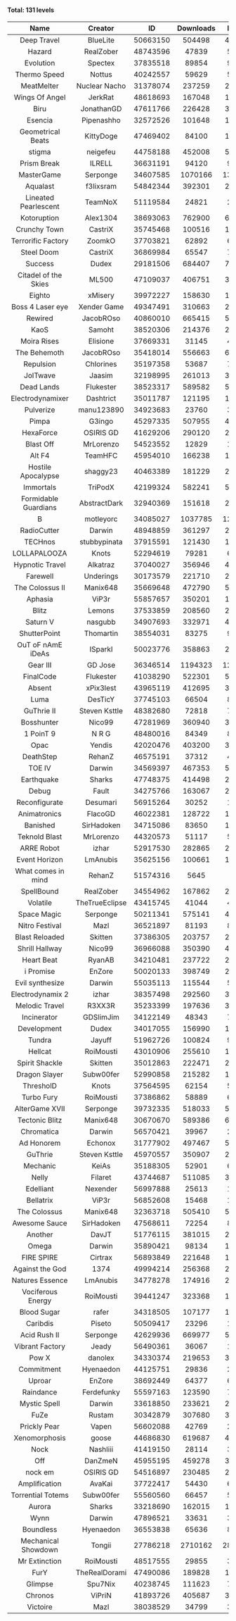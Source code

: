 #### Total: 131 levels

| Name | Creator | ID | Downloads | Likes |
|:---:|:---:|:---:|:---:|:---:|
| Deep Travel | BlueLite | 50663150 | 504498 | 45442
| Hazard | RealZober | 48743596 | 47839 | 5170
| Evolution | Spectex | 37835518 | 89854 | 9020
| Thermo Speed | Nottus | 40242557 | 59629 | 5563
| MeatMelter | Nuclear Nacho | 31378074 | 237259 | 25087
| Wings Of Angel | JerkRat | 48618693 | 167048 | 17231
| Biru | JonathanGD | 47611766 | 226428 | 30851
| Esencia | Pipenashho | 32572526 | 101648 | 12279
| Geometrical Beats | KittyDoge | 47469402 | 84100 | 10048
| stigma | neigefeu | 44758188 | 452008 | 52185
| Prism Break | ILRELL | 36631191 | 94120 | 9923
| MasterGame | Serponge | 34607585 | 1070166 | 131198
| Aqualast | f3lixsram | 54842344 | 392301 | 26447
| Lineated Pearlescent | TeamNoX | 51119584 | 24821 | 2961
| Kotoruption | Alex1304 | 38693063 | 762900 | 67941
| Crunchy Town | CastriX | 35745468 | 100516 | 13848
| Terrorific Factory | ZoomkO | 37703821 | 62892 | 6267
| Steel Doom | CastriX | 36869984 | 65547 | 7960
| Success | Dudex | 29181506 | 684407 | 77779
| Citadel of the Skies | ML500 | 47109037 | 406751 | 32498
| Eighto | xMisery | 39972227 | 158630 | 13929
| Boss 4 Laser eye | Xender Game | 49347491 | 310663 | 26804
| Rewired | JacobROso | 40860010 | 665415 | 51031
| KaoS | Samoht | 38520306 | 214376 | 24089
| Moira Rises | Elisione | 37669331 | 31145 | 4634
| The Behemoth | JacobROso | 35418014 | 556663 | 64949
| Repulsion | Chlorines | 35197358 | 53687 | 7130
| JolTwave | Jaasim | 32198995 | 261013 | 34295
| Dead Lands | Flukester | 38523317 | 589582 | 59968
| Electrodynamixer | Dashtrict | 35011787 | 121195 | 16828
| Pulverize | manu123890 | 34923683 | 23760 | 3716
| Pimpa | G3ingo | 45297335 | 507955 | 42342
| HexaForce | OSIRIS GD | 41629206 | 290120 | 22669
| Blast Off | MrLorenzo | 54523552 | 12829 | 1390
| Alt F4 | TeamHFC | 45954010 | 166238 | 13830
| Hostile Apocalypse | shaggy23 | 40463389 | 181229 | 25920
| Immortals | TriPodX | 42199324 | 582241 | 51409
| Formidable Guardians | AbstractDark | 32940369 | 151618 | 21769
| B | motleyorc | 34085027 | 1037785 | 125170
| RadioCutter | Darwin | 48948859 | 361297 | 25711
| TECHnos | stubbypinata | 37915591 | 121430 | 13739
| LOLLAPALOOZA | Knots | 52294619 | 79281 | 6829
| Hypnotic Travel | Alkatraz | 37040027 | 356946 | 48880
| Farewell | Underings | 30173579 | 221710 | 28187
| The Colossus II | Manix648 | 35669648 | 472790 | 52121
| Aphasia | ViP3r | 55857657 | 350201 | 17317
| Blitz | Lemons | 37533859 | 208560 | 25051
| Saturn V | nasgubb | 34907693 | 332971 | 41371
| ShutterPoint | Thomartin | 38554031 | 83275 | 9549
| OuT oF nAmE iDeAs | ISparkI | 50023776 | 358863 | 28151
| Gear III | GD Jose | 36346514 | 1194323 | 121012
| FinalCode | Flukester | 41038290 | 522301 | 51379
| Absent | xPix3lest | 43965119 | 412695 | 31965
| Luma | DesTicY | 37745103 | 66504 | 8327
| GuThrie II | Steven Ksttle | 48382680 | 72818 | 7490
| Bosshunter | Nico99 | 47281969 | 360940 | 31939
| 1 PoinT 9 | N R G | 48480016 | 84349 | 8231
| Opac | Yendis | 42020476 | 403200 | 39634
| DeathStep | RehanZ | 46575191 | 37312 | 4122
| TOE IV | Darwin | 34569397 | 467353 | 54254
| Earthquake  | Sharks | 47748375 | 414498 | 23167
| Debug | Fault | 34275766 | 163067 | 20061
| Reconfigurate | Desumari | 56915264 | 30252 | 1514
| Animatronics | FlacoGD | 46022381 | 128722 | 13298
| Banished | SirHadoken | 34715086 | 83650 | 10510
| Teknold Blast | MrLorenzo | 44320573 | 51117 | 5103
| ARRE Robot | izhar | 52917530 | 282865 | 26413
| Event Horizon | LmAnubis | 35625156 | 100661 | 12162
| What comes in mind | RehanZ | 51574316 | 5645 | 521
| SpellBound | RealZober | 34554962 | 167862 | 22651
| Volatile | TheTrueEclipse | 43415745 | 41044 | 4161
| Space Magic | Serponge | 50211341 | 575141 | 48084
| Nitro Festival | Mazl | 36521897 | 81193 | 8589
| Blast Reloaded | Skitten | 37386305 | 203757 | 22114
| Shrill Hallway | Nico99 | 36966088 | 350390 | 46115
| Heart Beat | RyanAB | 34210481 | 237722 | 29181
| i Promise | EnZore | 50020133 | 398749 | 23839
| Evil synthesize | Darwin | 55035113 | 115544 | 5729
| Electrodynamix 2 | izhar | 38357498 | 292560 | 33869
| Melodic Travel | R3XX3R | 35233399 | 197636 | 32110
| Incinerator | GDSlimJim | 34122149 | 48343 | 7277
| Development | Dudex | 34017055 | 156990 | 17947
| Tundra | Jayuff | 51962726 | 100824 | 9702
| Hellcat | RoiMousti | 43010906 | 255610 | 18353
| Spirit Shackle | Skitten | 35012863 | 222471 | 29456
| Dragon Slayer | Subw00fer | 52990858 | 215282 | 17009
| ThresholD | Knots | 37564595 | 62154 | 5457
| Turbo Fury | RoiMousti | 37386862 | 58889 | 6786
| AlterGame XVII | Serponge | 39732335 | 518033 | 53452
| Tectonic Blitz | Manix648 | 30670670 | 589386 | 60023
| Chromatica | Darwin | 56570421 | 39967 | 2910
| Ad Honorem | Echonox | 31777902 | 497467 | 50903
| GuThrie | Steven Ksttle | 45970557 | 350907 | 26751
| Mechanic | KeiAs | 35188305 | 52901 | 6532
| Nelly | Filaret | 43744687 | 511085 | 35924
| Edelliant | Nexender | 56997888 | 25613 | 1311
| Bellatrix | ViP3r | 56852608 | 15468 | 1154
| The Colossus | Manix648 | 32363718 | 505410 | 53305
| Awesome Sauce | SirHadoken | 47568611 | 72254 | 8073
| Another | DavJT | 51776115 | 381015 | 28917
| Omega | Darwin | 35890421 | 98134 | 12152
| FIRE SPIRE | Cirtrax | 56893849 | 221648 | 12759
| Against the God | 1374 | 49994214 | 256368 | 25851
| Natures Essence | LmAnubis | 34778278 | 174916 | 22786
| Vociferous Energy | RoiMousti | 39441247 | 323368 | 13170
| Blood Sugar | rafer | 34318505 | 107177 | 13203
| Caribdis | Piseto | 50509417 | 23296 | 1984
| Acid Rush II | Serponge | 42629936 | 669977 | 56118
| Vibrant Factory | Jeady | 56490361 | 36067 | 1889
| Pow X | danolex | 34330374 | 219653 | 32059
| Commitment | Hyenaedon | 44125751 | 29836 | 2015
| Uproar | EnZore | 38692449 | 64377 | 6243
| Raindance | Ferdefunky | 55597163 | 123590 | 7559
| Mystic Spell | Darwin | 33618850 | 233621 | 26412
| FuZe | Rustam | 30342879 | 307680 | 31014
| Prickly Pear | Vapen | 56602088 | 42769 | 2237
| Xenomorphosis | goose | 44686830 | 619687 | 45546
| Nock | NashIiii | 41419150 | 28114 | 3192
| Off | DanZmeN | 45955195 | 459278 | 39340
| nock em | OSIRIS GD | 54516897 | 230485 | 23074
| Amplification | AvaKai | 37722417 | 54430 | 6543
| Torrential Totems | Subw00fer | 55560560 | 66457 | 5416
| Aurora | Sharks | 33218690 | 162015 | 17044
| Wynn | Darwin | 47896521 | 33631 | 3985
| Boundless | Hyenaedon | 36553838 | 65636 | 8219
| Mechanical Showdown | Tongii | 27786218 | 2710162 | 283152
| Mr Extinction | RoiMousti | 48517555 | 29855 | 3296
| FurY | TheRealDorami | 47490086 | 189828 | 19464
| Glimpse | Spu7Nix | 40238745 | 111623 | 7785
| Chronos | ViPriN | 41893726 | 405687 | 35830
| Victoire | Mazl | 38038529 | 34799 | 3738

